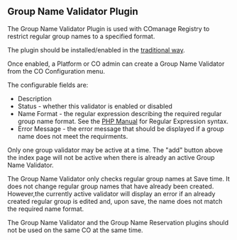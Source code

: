 ## Group Name Validator Plugin

The Group Name Validator Plugin is used with COmanage Registry to restrict regular group names to a specified format. 

The plugin should be installed/enabled in the [traditional way](https://spaces.at.internet2.edu/display/COmanage/Installing+and+Enabling+Registry+Plugins).

Once enabled, a Platform or CO admin can create a Group Name Validator from the CO Configuration menu. 

The configurable fields are: 

 * Description
 * Status - whether this validator is enabled or disabled
 * Name Format - the regular expression describing the required regular group name format. See the [PHP Manual](https://www.php.net/manual/en/reference.pcre.pattern.syntax.php) for Regular Expression syntax. 
 * Error Message - the error message that should be displayed if a group name does not meet the requirments.

Only one group validator may be active at a time. The "add" button above the index page will not be active when there is already an active Group Name Validator. 

The Group Name Validator only checks regular group names at Save time. It does not change regular group names that have already been created. However,the currently active validator will display an error if an already created regular group is edited and, upon save, the name does not match the required name format. 

The Group Name Validator and the Group Name Reservation plugins should not be used on the same CO at the same time. 
